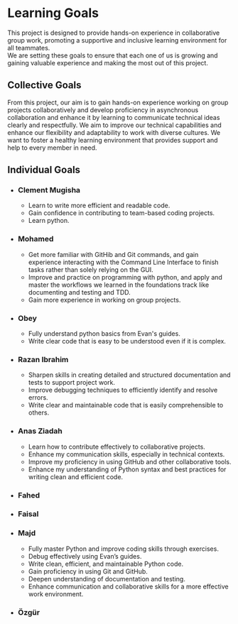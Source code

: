 # Learning Goals

This project is designed to provide hands-on experience in collaborative
group work, promoting a supportive and inclusive learning environment for
all teammates.  
We are setting these goals
 to ensure that each one of us is growing
 and gaining valuable experience and making the most
 out of this project.

## Collective Goals

From this project,
 our aim is to gain hands-on experience working
on group projects collaboratively and develop proficiency in
asynchronous collaboration and enhance it by learning to
communicate technical ideas clearly and respectfully. We aim to improve our
technical capabilities and enhance our flexibility and adaptability to work
with diverse cultures. We want to foster
a healthy learning
environment that provides support and help to every member in need.

## Individual Goals

- ### **Clement Mugisha**

  - Learn to write more efficient and readable code.  
  - Gain confidence in contributing to team-based coding projects.
  - Learn python.
  
- ### **Mohamed**

  - Get more familiar with GitHib and Git commands, and gain experience interacting
  with the Command Line Interface to finish
  tasks rather than solely relying on the GUI.
  - Improve and practice on programming with python, and apply and master the
  workflows we learned in the foundations track like
   documenting and testing and TDD.
  - Gain more experience in working on group projects.

- ### **Obey**

  - Fully understand python basics from Evan's guides.
  - Write clear code that is easy to be understood even if it is complex.

- ### **Razan Ibrahim**

  - Sharpen skills in creating detailed and structured documentation and tests to
  support project work.
  - Improve debugging techniques to efficiently identify and resolve errors.
  - Write clear and maintainable code that is easily comprehensible to others.

- ### **Anas Ziadah**

  - Learn how to contribute effectively to collaborative projects.
  - Enhance my communication skills, especially in technical contexts.
  - Improve my proficiency in using GitHub and other collaborative tools.
  - Enhance my understanding of Python syntax and best practices for writing clean
   and efficient code.

- ### **Fahed**

  <!-- - goal 1 -->
  <!-- - goal 2 ... etc -->

- ### **Faisal**

  <!-- - goal 1 -->
  <!-- - goal 2 ... etc -->

- ### **Majd**

  - Fully master Python and improve
 coding skills through exercises.
  - Debug effectively using Evan’s guides.
  - Write clean, efficient, and maintainable Python code.
  - Gain proficiency in using Git and GitHub.
  - Deepen understanding of documentation and testing.
  - Enhance communication and collaborative skills for a more effective work environment.

- ### **Özgür**

 <!-- - goal 1 -->
 <!-- - goal 2 ... etc -->
